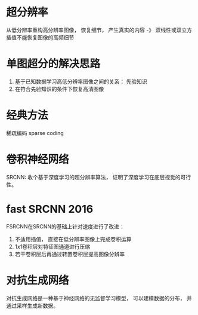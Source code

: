 
# 超分辨率

从低分辨率重构高分辨率图像， 恢复细节， 产生真实的内容 -》 双线性或双立方插值不能恢复图像的高频细节

# 单图超分的解决思路

1. 基于已知数据学习高低分辨率图像之间的关系： 先验知识
2. 在符合先验知识的条件下恢复高清图像


# 经典方法

稀疏编码 sparse coding

# 卷积神经网络

SRCNN: 收个基于深度学习的超分辨率算法， 证明了深度学习在底层视觉的可行性。

# fast SRCNN 2016

FSRCNN在SRCNN的基础上针对速度进行了改进：

1. 不适用插值， 直接在低分辨率图像上完成卷积运算
2. 1x1卷积层对特征图通道进行压缩
3. 若干卷积层后再通过转置卷积层提高图像分辨率

# 对抗生成网络

对抗生成网络是一种基于神经网络的无监督学习模型， 可以建模数据的分布， 并通过采样生成新数据。

